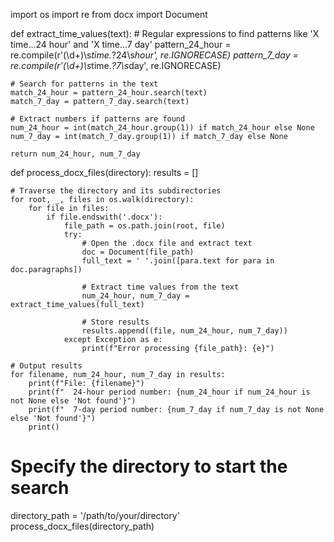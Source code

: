 import os
import re
from docx import Document

def extract_time_values(text):
    # Regular expressions to find patterns like 'X time...24 hour' and 'X time...7 day'
    pattern_24_hour = re.compile(r'(\d+)\s*time.*?24\s*hour', re.IGNORECASE)
    pattern_7_day = re.compile(r'(\d+)\s*time.*?7\s*day', re.IGNORECASE)

    # Search for patterns in the text
    match_24_hour = pattern_24_hour.search(text)
    match_7_day = pattern_7_day.search(text)

    # Extract numbers if patterns are found
    num_24_hour = int(match_24_hour.group(1)) if match_24_hour else None
    num_7_day = int(match_7_day.group(1)) if match_7_day else None

    return num_24_hour, num_7_day

def process_docx_files(directory):
    results = []

    # Traverse the directory and its subdirectories
    for root, _, files in os.walk(directory):
        for file in files:
            if file.endswith('.docx'):
                file_path = os.path.join(root, file)
                try:
                    # Open the .docx file and extract text
                    doc = Document(file_path)
                    full_text = ' '.join([para.text for para in doc.paragraphs])

                    # Extract time values from the text
                    num_24_hour, num_7_day = extract_time_values(full_text)

                    # Store results
                    results.append((file, num_24_hour, num_7_day))
                except Exception as e:
                    print(f"Error processing {file_path}: {e}")

    # Output results
    for filename, num_24_hour, num_7_day in results:
        print(f"File: {filename}")
        print(f"  24-hour period number: {num_24_hour if num_24_hour is not None else 'Not found'}")
        print(f"  7-day period number: {num_7_day if num_7_day is not None else 'Not found'}")
        print()

# Specify the directory to start the search
directory_path = '/path/to/your/directory'
process_docx_files(directory_path)